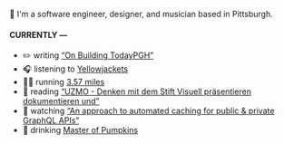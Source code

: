 👋 I'm a software engineer, designer, and musician based in Pittsburgh.

#### CURRENTLY —

* ✏️ writing [“On Building TodayPGH”](https://amoscato.com/journal/on-building-todaypgh/)
* 🎧 listening to [Yellowjackets](https://www.last.fm/music/Yellowjackets/_/Longing)
* 🏃‍♂️ running [3.57 miles](https://www.strava.com/activities/4228184240)
* 📘 reading [“UZMO - Denken mit dem Stift Visuell präsentieren dokumentieren und”](https://www.goodreads.com/book/show/22713395-uzmo---denken-mit-dem-stift-visuell-pr-sentieren-dokumentieren-und)
* 🍿 watching [“An approach to automated caching for public &amp; private GraphQL APIs”](https://youtu.be/HJPYnUT5unw)
* 🍺 drinking [Master of Pumpkins](https://untappd.com/user/namoscato/checkin/954066263)
